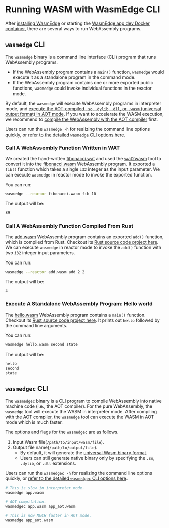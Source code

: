 # Running WASM with WasmEdge CLI

After [installing WasmEdge](install.md) or starting the [WasmEdge app dev Docker container](use_docker.md), there are several ways to run WebAssembly programs.

## `wasmedge` CLI

The `wasmedge` binary is a command line interface (CLI) program that runs WebAssembly programs.

* If the WebAssembly program contains a `main()` function, `wasmedge` would execute it as a standalone program in the command mode.
* If the WebAssembly program contains one or more exported public functions, `wasmedge` could invoke individual functions in the reactor mode.

By default, the `wasmedge` will execute WebAssembly programs in interpreter mode, and [execute the AOT-compiled `.so`, `.dylib`, `.dll`, or `.wasm` (universal output format) in AOT mode](run_in_aot_mode.md). If you want to accelerate the WASM execution, we recommend to [compile the WebAssembly with the AOT compiler](#wasmedgec-cli) first.

Users can run the `wasmedge -h` for realizing the command line options quickly, or [refer to the detailed `wasmedge` CLI options here](../cli/wasmedge.md).

### Call A WebAssembly Function Written in WAT

We created the hand-written [fibonacci.wat](https://github.com/WasmEdge/WasmEdge/raw/master/examples/wasm/fibonacci.wat) and used the [wat2wasm](https://webassembly.github.io/wabt/demo/wat2wasm/) tool to convert it into the [fibonacci.wasm](https://github.com/WasmEdge/WasmEdge/raw/master/examples/wasm/fibonacci.wasm) WebAssembly program.
It exported a `fib()` function which takes a single `i32` integer as the input parameter. We can execute `wasmedge` in reactor mode to invoke the exported function.

You can run:

```bash
wasmedge --reactor fibonacci.wasm fib 10
```

The output will be:

```bash
89
```

### Call A WebAssembly Function Compiled From Rust

The [add.wasm](https://github.com/WasmEdge/WasmEdge/raw/master/examples/wasm/add.wasm) WebAssembly program contains an exported `add()` function, which is compiled from Rust.
Checkout its [Rust source code project here](https://github.com/second-state/wasm-learning/tree/master/cli/add).
We can execute `wasmedge` in reactor mode to invoke the `add()` function with two `i32` integer input parameters.

You can run:

```bash
wasmedge --reactor add.wasm add 2 2
```

The output will be:

```bash
4
```

### Execute A Standalone WebAssembly Program: Hello world

The [hello.wasm](https://github.com/WasmEdge/WasmEdge/raw/master/examples/wasm/hello.wasm) WebAssembly program contains a `main()` function.
Checkout its [Rust source code project here](https://github.com/second-state/wasm-learning/tree/master/cli/hello).
It prints out `hello` followed by the command line arguments.

You can run:

```bash
wasmedge hello.wasm second state
```

The output will be:

```bash
hello
second
state
```

## `wasmedgec` CLI

The `wasmedgec` binary is a CLI program to compile WebAssembly into native machine code (i.e., the AOT compiler). For the pure WebAssembly, the `wasmedge` tool will execute the WASM in interpreter mode. After compiling with the AOT compiler, the `wasmedge` tool can execute the WASM in AOT mode which is much faster.

The options and flags for the `wasmedgec` are as follows.

1. Input Wasm file(`/path/to/input/wasm/file`).
2. Output file name(`/path/to/output/file`).
   * By default, it will generate the [universal Wasm binary format](run_in_aot_mode.md#output-format-universal-wasm).
   * Users can still generate native binary only by specifying the `.so`, `.dylib`, or `.dll` extensions.

Users can run the `wasmedgec -h` for realizing the command line options quickly, or [refer to the detailed `wasmedgec` CLI options here](../cli/wasmedgec.md).

```bash
# This is slow in interpreter mode.
wasmedge app.wasm

# AOT compilation.
wasmedgec app.wasm app_aot.wasm

# This is now MUCH faster in AOT mode.
wasmedge app_aot.wasm
```
